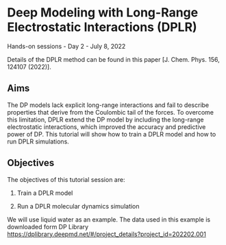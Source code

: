 # Deep Modeling with Long-Range Electrostatic Interactions (DPLR)
Hands-on sessions - Day 2 - July 8, 2022

Details of the DPLR method can be found in this paper [J. Chem. Phys. 156, 124107 (2022)]. 

## Aims
The DP models lack explicit long-range interactions and fail to describe properties that derive from the Coulombic tail of the forces. To overcome this limitation, DPLR extend the DP model by including the long-range electrostatic interactions, which improved the accuracy and predictive power of DP. 
This tutorial will show how to train a DPLR model and how to run DPLR simulations.

## Objectives
The objectives of this tutorial session are:

1. Train a DPLR model

3. Run a DPLR molecular dynamics simulation 

We will use liquid water as an example. The data used in this example is downloaded form DP Library https://dplibrary.deepmd.net/#/project_details?project_id=202202.001

